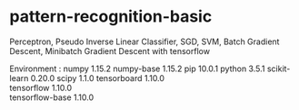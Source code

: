 # pattern-recognition-basic
Perceptron, Pseudo Inverse Linear Classifier, SGD, SVM, Batch Gradient Descent, Minibatch Gradient Descent with tensorflow


Environment :
numpy			1.15.2
numpy-base		1.15.2
pip				10.0.1
python			3.5.1
scikit-learn	0.20.0
scipy			1.1.0
tensorboard		1.10.0	
tensorflow		1.10.0	
tensorflow-base	1.10.0	